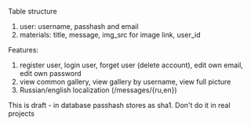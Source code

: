 Table structure 

1. user: username, passhash and email
2. materials: title, message, img_src for image link, user_id

Features:

1. register user, login user, forget user (delete account), edit own email, edit own password
2. view common gallery, view gallery by username, view full picture
3. Russian/english localization (/messages/{ru,en})

This is draft - in database passhash stores as sha1. Don't do it in real projects
